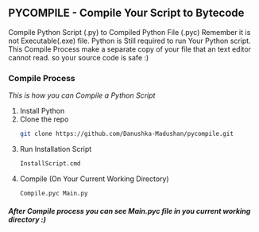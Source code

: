 ## PYCOMPILE - Compile Your Script to Bytecode

Compile Python Script (.py) to Compiled Python File (.pyc) Remember it is not Executable(.exe) file. Python is Still required to run Your Python script. 
This Compile Process make a separate copy of your file that an text editor cannot read. so your source code is safe :)

### Compile Process

_This is how you can Compile a Python Script_

1. Install Python
2. Clone the repo
   ```sh
   git clone https://github.com/Danushka-Madushan/pycompile.git
   ```
3. Run Installation Script
   ```sh
   InstallScript.cmd
   ```
4. Compile (On Your Current Working Directory)
   ```sh
   Compile.pyc Main.py
   ```
##### After Compile process you can see Main.pyc file in you current working directory :)
